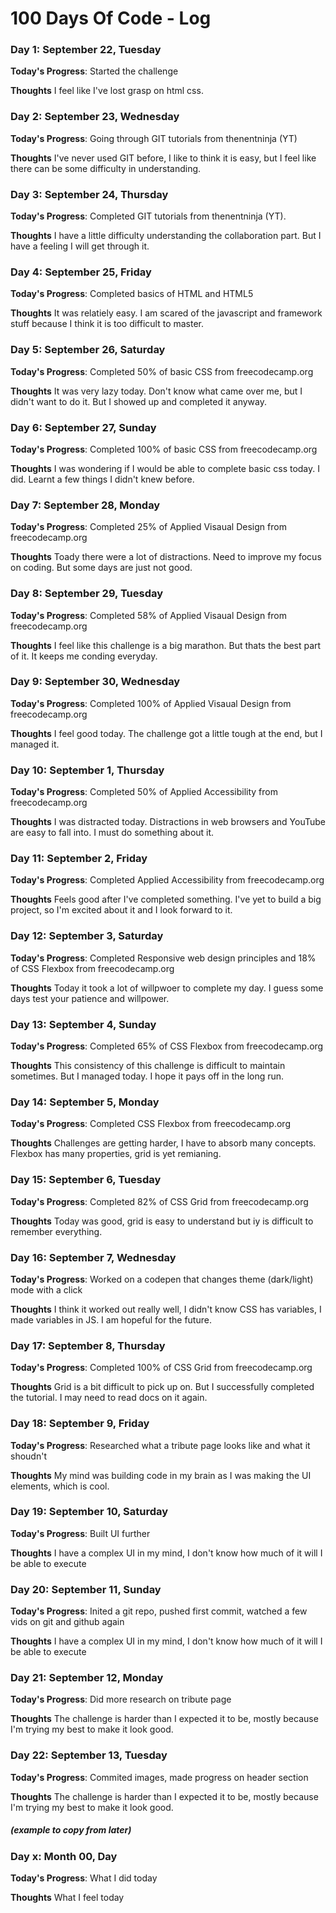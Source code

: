 # 100 Days Of Code - Log

### Day 1: September 22, Tuesday

**Today's Progress**: Started the challenge

**Thoughts** I feel like I've lost grasp on html css.


### Day 2: September 23, Wednesday

**Today's Progress**: Going through GIT tutorials from thenentninja (YT)

**Thoughts** I've never used GIT before, I like to think it is easy, but I feel like there can be some difficulty in understanding. 


### Day 3: September 24, Thursday

**Today's Progress**: Completed GIT tutorials from thenentninja (YT).

**Thoughts** I have a little difficulty understanding the collaboration part. But I have a feeling I will get through it.


### Day 4: September 25, Friday

**Today's Progress**: Completed basics of HTML and HTML5

**Thoughts** It was relatiely easy. I am scared of the javascript and framework stuff because I think it is too difficult to master.


### Day 5: September 26, Saturday

**Today's Progress**: Completed 50% of basic CSS from freecodecamp.org

**Thoughts** It was very lazy today. Don't know what came over me, but I didn't want to do it. But I showed up and completed it anyway.


### Day 6: September 27, Sunday

**Today's Progress**: Completed 100% of basic CSS from freecodecamp.org

**Thoughts** I was wondering if I would be able to complete basic css today. I did. Learnt a few things I didn't knew before.


### Day 7: September 28, Monday

**Today's Progress**: Completed 25% of Applied Visaual Design from freecodecamp.org

**Thoughts** Toady there were a lot of distractions. Need to improve my focus on coding. But some days are just not good.


### Day 8: September 29, Tuesday

**Today's Progress**: Completed 58% of Applied Visaual Design from freecodecamp.org

**Thoughts** I feel like this challenge is a big marathon. But thats the best part of it. It keeps me conding everyday.


### Day 9: September 30, Wednesday

**Today's Progress**: Completed 100% of Applied Visaual Design from freecodecamp.org

**Thoughts** I feel good today. The challenge got a little tough at the end, but I managed it.


### Day 10: September 1, Thursday

**Today's Progress**: Completed 50% of Applied Accessibility from freecodecamp.org

**Thoughts** I was distracted today. Distractions in web browsers and YouTube are easy to fall into. I must do something about it.


### Day 11: September 2, Friday

**Today's Progress**: Completed Applied Accessibility from freecodecamp.org

**Thoughts** Feels good after I've completed something. I've yet to build a big project, so I'm excited about it and I look forward to it.


### Day 12: September 3, Saturday

**Today's Progress**: Completed Responsive web design principles and 18% of CSS Flexbox from freecodecamp.org

**Thoughts** Today it took a lot of willpwoer to complete my day. I guess some days test your patience and willpower.


### Day 13: September 4, Sunday

**Today's Progress**: Completed 65% of CSS Flexbox from freecodecamp.org

**Thoughts** This consistency of this challenge is difficult to maintain sometimes. But I managed today. I hope it pays off in the long run.


### Day 14: September 5, Monday

**Today's Progress**: Completed CSS Flexbox from freecodecamp.org

**Thoughts** Challenges are getting harder, I have to absorb many concepts. Flexbox has many properties, grid is yet remianing.


### Day 15: September 6, Tuesday

**Today's Progress**: Completed 82% of CSS Grid from freecodecamp.org

**Thoughts** Today was good, grid is easy to understand but iy is difficult to remember everything.


### Day 16: September 7, Wednesday

**Today's Progress**: Worked on a codepen that changes theme (dark/light) mode with a click

**Thoughts** I think it worked out really well, I didn't know CSS has variables, I made variables in JS. I am hopeful for the future.


### Day 17: September 8, Thursday

**Today's Progress**: Completed 100% of CSS Grid from freecodecamp.org

**Thoughts** Grid is a bit difficult to pick up on. But I successfully completed the tutorial. I may need to read docs on it again.


### Day 18: September 9, Friday

**Today's Progress**: Researched what a tribute page looks like and what it shoudn't

**Thoughts** My mind was building code in my brain as I was making the UI elements, which is cool.


### Day 19: September 10, Saturday

**Today's Progress**: Built UI further

**Thoughts** I have a complex UI in my mind, I don't know how much of it will I be able to execute


### Day 20: September 11, Sunday

**Today's Progress**: Inited a git repo, pushed first commit, watched a few vids on git and github again

**Thoughts** I have a complex UI in my mind, I don't know how much of it will I be able to execute


### Day 21: September 12, Monday

**Today's Progress**: Did more research on tribute page

**Thoughts** The challenge is harder than I expected it to be, mostly because I'm trying my best to make it look good.


### Day 22: September 13, Tuesday

**Today's Progress**: Commited images, made progress on header section

**Thoughts** The challenge is harder than I expected it to be, mostly because I'm trying my best to make it look good.



##### (example to copy from later)
### Day x: Month 00, Day

**Today's Progress**: What I did today

**Thoughts** What I feel today

